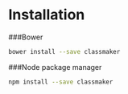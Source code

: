 Installation
===========

###Bower

```bash
bower install --save classmaker
```

###Node package manager

```bash
npm install --save classmaker
```
